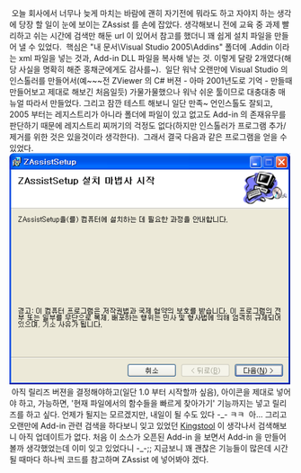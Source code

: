  오늘 회사에서 너무나 늦게 마치는 바람에 괜히 자기전에 뭐라도 하고 자야지 하는 생각에 당장 할 일이 눈에 보이는 ZAssist 를 손에 잡았다. 생각해보니 전에 교육 중 과제 빨리하고 쉬는 시간에 검색만 해둔 url 이 있어서 참고를 했더니 꽤 쉽게 설치 파일을 만들어 낼 수 있었다.
 핵심은 "내 문서\\Visual Studio 2005\\Addins" 폴더에 .Addin 이라는 xml 파일을 넣는 것과, Add-in DLL 파일을 복사해 넣는 것. 이렇게 달랑 2개였다(해당 사실을 명확히 해준 홍채군에게도 감사를~).
 일단 워낙 오랜만에 Visual Studio 의 인스톨러를 만들어서(예~~~전 ZViewer 의 C\# 버젼 - 아마 2001년도로 기억 - 만들때 만들어보고 제대로 해보긴 처음일듯) 가물가물했으나 워낙 쉬운 툴이므로 대충대충 매뉴얼 따라서 만들었다. 그리고 잠깐 테스트 해보니 일단 만족~ 언인스톨도 잘되고, 2005 부터는 레지스트리가 아니라 폴더에 파일이 있고 없고도 Add-in 의 존재유무를 판단하기 때문에 레지스트리 찌꺼기의 걱정도 없다(하지만 인스톨러가 프로그램 추가/제거를 위한 것은 있을것이라 생각한다).
 그래서 결국 다음과 같은 프로그램을 얻을 수 있었다.
<img src="ZAssistSetup.png" width="500" height="411" />
 아직 릴리즈 버젼을 결정해야하고(일단 1.0 부터 시작할까 싶음), 아이콘을 제대로 넣어야 하고, 가능하면, '현재 파일에서의 함수들을 빠르게 찾아가기' 기능까지는 넣고 릴리즈를 하고 싶다. 언제가 될지는 모르겠지만, 내일이 될 수도 있다 -\_- ㅋㅋ
 아... 그리고 오랜만에 Add-in 관련 검색을 하다보니 잊고 있었던 [Kingstool](http://www.codeproject.com/KB/macros/kingstools.aspx) 이 생각나서 검색해보니 아직 업데이트가 없다. 처음 이 소스가 오픈된 Add-in 을 보면서 Add-in 을 만들어볼까 생각했었는데 이미 잊고 있었다니 -\_-;; 지금보니 꽤 괜찮은 기능들이 많은데 시간될 때마다 하나씩 코드를 참고하며 ZAssist 에 넣어봐야 겠다.

